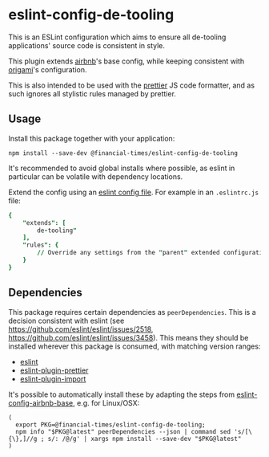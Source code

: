 # eslint-config-de-tooling

This is an ESLint configuration which aims to ensure all de-tooling applications' source code is consistent in style.

This plugin extends [airbnb](https://www.npmjs.com/package/eslint-config-airbnb-base)'s base config, while keeping consistent with [origami](https://github.com/Financial-Times/eslint-config-origami-component)'s configuration.

This is also intended to be used with the [prettier](https://www.npmjs.com/package/prettier) JS code formatter, and as such ignores all stylistic rules managed by prettier.

## Usage

Install this package together with your application:

```shell
npm install --save-dev @financial-times/eslint-config-de-tooling
```

It's recommended to avoid global installs where possible, as eslint in particular can be volatile with dependency locations.

Extend the config using an [eslint config file](https://eslint.org/docs/user-guide/configuring). For example in an `.eslintrc.js` file:

```j
{
    "extends": [
        de-tooling"
    ],
    "rules": {
        // Override any settings from the "parent" extended configuration
    }
}
```

## Dependencies

This package requires certain dependencies as `peerDependencies`. This is a decision consistent with eslint (see https://github.com/eslint/eslint/issues/2518, https://github.com/eslint/eslint/issues/3458). This means they should be installed wherever this package is consumed, with matching version ranges:

* [eslint](https://www.npmjs.com/package/eslint)
* [eslint-plugin-prettier](https://www.npmjs.com/package/eslint-plugin-prettier)
* [eslint-plugin-import](https://www.npmjs.com/package/eslint-plugin-import)

It's possible to automatically install these by adapting the steps from [eslint-config-airbnb-base](https://www.npmjs.com/package/eslint-config-airbnb-base), e.g. for Linux/OSX:

```shell
(
  export PKG=@financial-times/eslint-config-de-tooling;
  npm info "$PKG@latest" peerDependencies --json | command sed 's/[\{\},]//g ; s/: /@/g' | xargs npm install --save-dev "$PKG@latest"
)
```

